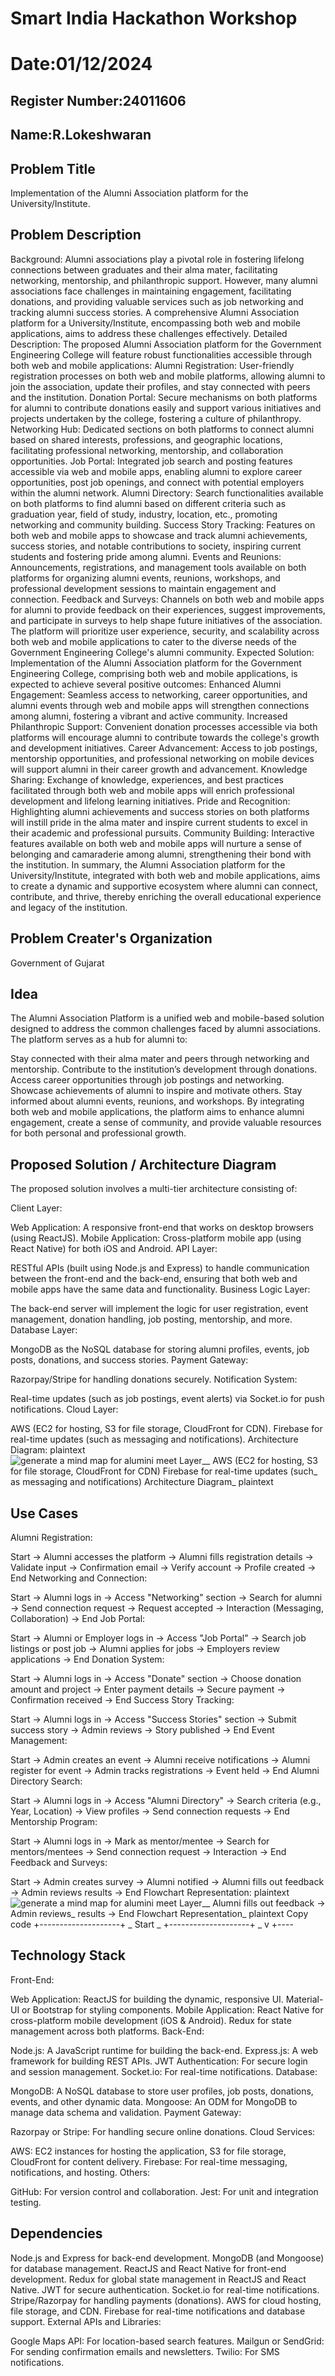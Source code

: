# Smart India Hackathon Workshop
# Date:01/12/2024
## Register Number:24011606
## Name:R.Lokeshwaran
## Problem Title
Implementation of the Alumni Association platform for the University/Institute.
## Problem Description
Background: Alumni associations play a pivotal role in fostering lifelong connections between graduates and their alma mater, facilitating networking, mentorship, and philanthropic support. However, many alumni associations face challenges in maintaining engagement, facilitating donations, and providing valuable services such as job networking and tracking alumni success stories. A comprehensive Alumni Association platform for a University/Institute, encompassing both web and mobile applications, aims to address these challenges effectively. Detailed Description: The proposed Alumni Association platform for the Government Engineering College will feature robust functionalities accessible through both web and mobile applications: Alumni Registration: User-friendly registration processes on both web and mobile platforms, allowing alumni to join the association, update their profiles, and stay connected with peers and the institution. Donation Portal: Secure mechanisms on both platforms for alumni to contribute donations easily and support various initiatives and projects undertaken by the college, fostering a culture of philanthropy. Networking Hub: Dedicated sections on both platforms to connect alumni based on shared interests, professions, and geographic locations, facilitating professional networking, mentorship, and collaboration opportunities. Job Portal: Integrated job search and posting features accessible via web and mobile apps, enabling alumni to explore career opportunities, post job openings, and connect with potential employers within the alumni network. Alumni Directory: Search functionalities available on both platforms to find alumni based on different criteria such as graduation year, field of study, industry, location, etc., promoting networking and community building. Success Story Tracking: Features on both web and mobile apps to showcase and track alumni achievements, success stories, and notable contributions to society, inspiring current students and fostering pride among alumni. Events and Reunions: Announcements, registrations, and management tools available on both platforms for organizing alumni events, reunions, workshops, and professional development sessions to maintain engagement and connection. Feedback and Surveys: Channels on both web and mobile apps for alumni to provide feedback on their experiences, suggest improvements, and participate in surveys to help shape future initiatives of the association. The platform will prioritize user experience, security, and scalability across both web and mobile applications to cater to the diverse needs of the Government Engineering College's alumni community. Expected Solution: Implementation of the Alumni Association platform for the Government Engineering College, comprising both web and mobile applications, is expected to achieve several positive outcomes: Enhanced Alumni Engagement: Seamless access to networking, career opportunities, and alumni events through web and mobile apps will strengthen connections among alumni, fostering a vibrant and active community. Increased Philanthropic Support: Convenient donation processes accessible via both platforms will encourage alumni to contribute towards the college's growth and development initiatives. Career Advancement: Access to job postings, mentorship opportunities, and professional networking on mobile devices will support alumni in their career growth and advancement. Knowledge Sharing: Exchange of knowledge, experiences, and best practices facilitated through both web and mobile apps will enrich professional development and lifelong learning initiatives. Pride and Recognition: Highlighting alumni achievements and success stories on both platforms will instill pride in the alma mater and inspire current students to excel in their academic and professional pursuits. Community Building: Interactive features available on both web and mobile apps will nurture a sense of belonging and camaraderie among alumni, strengthening their bond with the institution. In summary, the Alumni Association platform for the University/Institute, integrated with both web and mobile applications, aims to create a dynamic and supportive ecosystem where alumni can connect, contribute, and thrive, thereby enriching the overall educational experience and legacy of the institution.
## Problem Creater's Organization
Government of Gujarat

## Idea
The Alumni Association Platform is a unified web and mobile-based solution designed to address the common challenges faced by alumni associations. The platform serves as a hub for alumni to:

Stay connected with their alma mater and peers through networking and mentorship.
Contribute to the institution’s development through donations.
Access career opportunities through job postings and networking.
Showcase achievements of alumni to inspire and motivate others.
Stay informed about alumni events, reunions, and workshops.
By integrating both web and mobile applications, the platform aims to enhance alumni engagement, create a sense of community, and provide valuable resources for both personal and professional growth.



## Proposed Solution / Architecture Diagram

The proposed solution involves a multi-tier architecture consisting of:

Client Layer:

Web Application: A responsive front-end that works on desktop browsers (using ReactJS).
Mobile Application: Cross-platform mobile app (using React Native) for both iOS and Android.
API Layer:

RESTful APIs (built using Node.js and Express) to handle communication between the front-end and the back-end, ensuring that both web and mobile apps have the same data and functionality.
Business Logic Layer:

The back-end server will implement the logic for user registration, event management, donation handling, job posting, mentorship, and more.
Database Layer:

MongoDB as the NoSQL database for storing alumni profiles, events, job posts, donations, and success stories.
Payment Gateway:

Razorpay/Stripe for handling donations securely.
Notification System:

Real-time updates (such as job postings, event alerts) via Socket.io for push notifications.
Cloud Layer:

AWS (EC2 for hosting, S3 for file storage, CloudFront for CDN).
Firebase for real-time updates (such as messaging and notifications).
Architecture Diagram:
plaintext
![generate a mind map for alumini meet  Layer__  AWS (EC2 for hosting, S3 for file storage, CloudFront for CDN)  Firebase for real-time updates (such_ as messaging and notifications)  Architecture Diagram_ plaintext ](https://github.com/user-attachments/assets/d93e049c-e264-4497-9e99-57a91358ad04)

## Use Cases
Alumni Registration:

Start → Alumni accesses the platform → Alumni fills registration details → Validate input → Confirmation email → Verify account → Profile created → End
Networking and Connection:

Start → Alumni logs in → Access "Networking" section → Search for alumni → Send connection request → Request accepted → Interaction (Messaging, Collaboration) → End
Job Portal:

Start → Alumni or Employer logs in → Access "Job Portal" → Search job listings or post job → Alumni applies for jobs → Employers review applications → End
Donation System:

Start → Alumni logs in → Access "Donate" section → Choose donation amount and project → Enter payment details → Secure payment → Confirmation received → End
Success Story Tracking:

Start → Alumni logs in → Access "Success Stories" section → Submit success story → Admin reviews → Story published → End
Event Management:

Start → Admin creates an event → Alumni receive notifications → Alumni register for event → Admin tracks registrations → Event held → End
Alumni Directory Search:

Start → Alumni logs in → Access "Alumni Directory" → Search criteria (e.g., Year, Location) → View profiles → Send connection requests → End
Mentorship Program:

Start → Alumni logs in → Mark as mentor/mentee → Search for mentors/mentees → Send connection request → Interaction → End
Feedback and Surveys:

Start → Admin creates survey → Alumni notified → Alumni fills out feedback → Admin reviews results → End
Flowchart Representation:
plaintext
![generate a mind map for alumini meet  Layer__ Alumni fills out feedback → Admin reviews_ results → End Flowchart Representation_ plaintext Copy code +--------------------+ _ Start _ +--------------------+ _ v +----](https://github.com/user-attachments/assets/96779329-2cc4-49e4-9f49-8cb5c4991d7d)


## Technology Stack
Front-End:

Web Application:
ReactJS for building the dynamic, responsive UI.
Material-UI or Bootstrap for styling components.
Mobile Application:
React Native for cross-platform mobile development (iOS & Android).
Redux for state management across both platforms.
Back-End:

Node.js: A JavaScript runtime for building the back-end.
Express.js: A web framework for building REST APIs.
JWT Authentication: For secure login and session management.
Socket.io: For real-time notifications.
Database:

MongoDB: A NoSQL database to store user profiles, job posts, donations, events, and other dynamic data.
Mongoose: An ODM for MongoDB to manage data schema and validation.
Payment Gateway:

Razorpay or Stripe: For handling secure online donations.
Cloud Services:

AWS: EC2 instances for hosting the application, S3 for file storage, CloudFront for content delivery.
Firebase: For real-time messaging, notifications, and hosting.
Others:

GitHub: For version control and collaboration.
Jest: For unit and integration testing.

## Dependencies
Node.js and Express for back-end development.
MongoDB (and Mongoose) for database management.
ReactJS and React Native for front-end development.
Redux for global state management in ReactJS and React Native.
JWT for secure authentication.
Socket.io for real-time notifications.
Stripe/Razorpay for handling payments (donations).
AWS for cloud hosting, file storage, and CDN.
Firebase for real-time notifications and database support.
External APIs and Libraries:

Google Maps API: For location-based search features.
Mailgun or SendGrid: For sending confirmation emails and newsletters.
Twilio: For SMS notifications.

